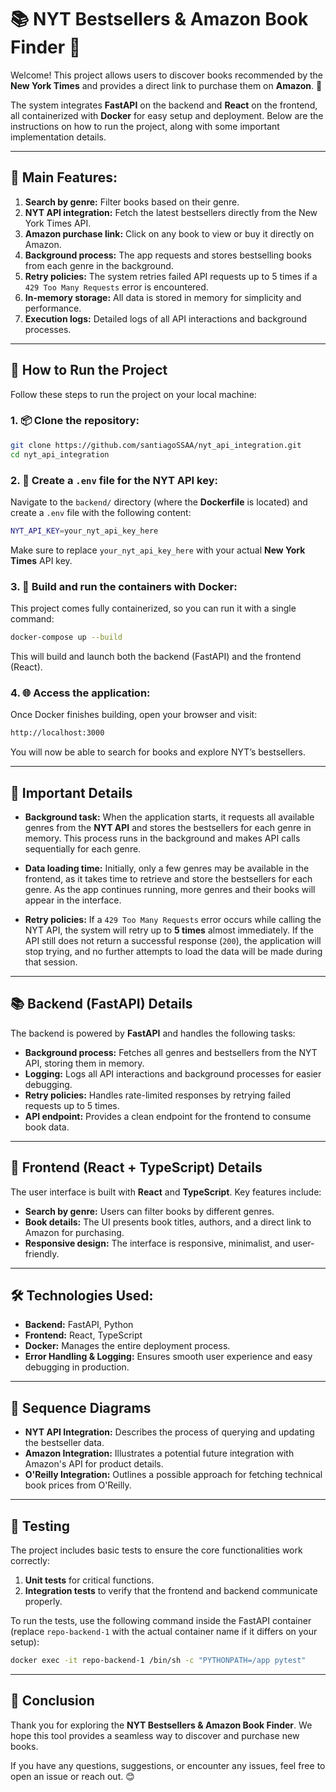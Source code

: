 # 📚 NYT Bestsellers & Amazon Book Finder 📘

Welcome! This project allows users to discover books recommended by the **New York Times** and provides a direct link to purchase them on **Amazon**. 🛒

The system integrates **FastAPI** on the backend and **React** on the frontend, all containerized with **Docker** for easy setup and deployment. Below are the instructions on how to run the project, along with some important implementation details.

---

## 🌟 Main Features:

1. **Search by genre:** Filter books based on their genre.
2. **NYT API integration:** Fetch the latest bestsellers directly from the New York Times API.
3. **Amazon purchase link:** Click on any book to view or buy it directly on Amazon.
4. **Background process:** The app requests and stores bestselling books from each genre in the background.
5. **Retry policies:** The system retries failed API requests up to 5 times if a `429 Too Many Requests` error is encountered.
6. **In-memory storage:** All data is stored in memory for simplicity and performance.
7. **Execution logs:** Detailed logs of all API interactions and background processes.

---

## 🚀 How to Run the Project

Follow these steps to run the project on your local machine:

### 1. 📦 Clone the repository:

```bash
git clone https://github.com/santiagoSSAA/nyt_api_integration.git
cd nyt_api_integration
```

### 2. 📄 Create a `.env` file for the NYT API key:

Navigate to the `backend/` directory (where the **Dockerfile** is located) and create a `.env` file with the following content:

```bash
NYT_API_KEY=your_nyt_api_key_here
```

Make sure to replace `your_nyt_api_key_here` with your actual **New York Times** API key.

### 3. 🐳 Build and run the containers with Docker:

This project comes fully containerized, so you can run it with a single command:

```bash
docker-compose up --build
```

This will build and launch both the backend (FastAPI) and the frontend (React).

### 4. 🌐 Access the application:

Once Docker finishes building, open your browser and visit:

```bash
http://localhost:3000
```

You will now be able to search for books and explore NYT’s bestsellers.

---

## 🧠 Important Details

- **Background task:** When the application starts, it requests all available genres from the **NYT API** and stores the bestsellers for each genre in memory. This process runs in the background and makes API calls sequentially for each genre. 

- **Data loading time:** Initially, only a few genres may be available in the frontend, as it takes time to retrieve and store the bestsellers for each genre. As the app continues running, more genres and their books will appear in the interface.

- **Retry policies:** If a `429 Too Many Requests` error occurs while calling the NYT API, the system will retry up to **5 times** almost immediately. If the API still does not return a successful response (`200`), the application will stop trying, and no further attempts to load the data will be made during that session.

---

## 📚 Backend (FastAPI) Details

The backend is powered by **FastAPI** and handles the following tasks:

- **Background process:** Fetches all genres and bestsellers from the NYT API, storing them in memory.
- **Logging:** Logs all API interactions and background processes for easier debugging.
- **Retry policies:** Handles rate-limited responses by retrying failed requests up to 5 times.
- **API endpoint:** Provides a clean endpoint for the frontend to consume book data.

---

## 🎨 Frontend (React + TypeScript) Details

The user interface is built with **React** and **TypeScript**. Key features include:

- **Search by genre:** Users can filter books by different genres.
- **Book details:** The UI presents book titles, authors, and a direct link to Amazon for purchasing.
- **Responsive design:** The interface is responsive, minimalist, and user-friendly.

---

## 🛠️ Technologies Used:

- **Backend:** FastAPI, Python
- **Frontend:** React, TypeScript
- **Docker:** Manages the entire deployment process.
- **Error Handling & Logging:** Ensures smooth user experience and easy debugging in production.

---

## 📐 Sequence Diagrams

- **NYT API Integration:** Describes the process of querying and updating the bestseller data.
- **Amazon Integration:** Illustrates a potential future integration with Amazon's API for product details.
- **O'Reilly Integration:** Outlines a possible approach for fetching technical book prices from O'Reilly.

---

## 🧪 Testing

The project includes basic tests to ensure the core functionalities work correctly:

1. **Unit tests** for critical functions.
2. **Integration tests** to verify that the frontend and backend communicate properly.

To run the tests, use the following command inside the FastAPI container (replace `repo-backend-1` with the actual container name if it differs on your setup):

```bash
docker exec -it repo-backend-1 /bin/sh -c "PYTHONPATH=/app pytest"
```

---

## 🎉 Conclusion

Thank you for exploring the **NYT Bestsellers & Amazon Book Finder**. We hope this tool provides a seamless way to discover and purchase new books.

If you have any questions, suggestions, or encounter any issues, feel free to open an issue or reach out. 😊
